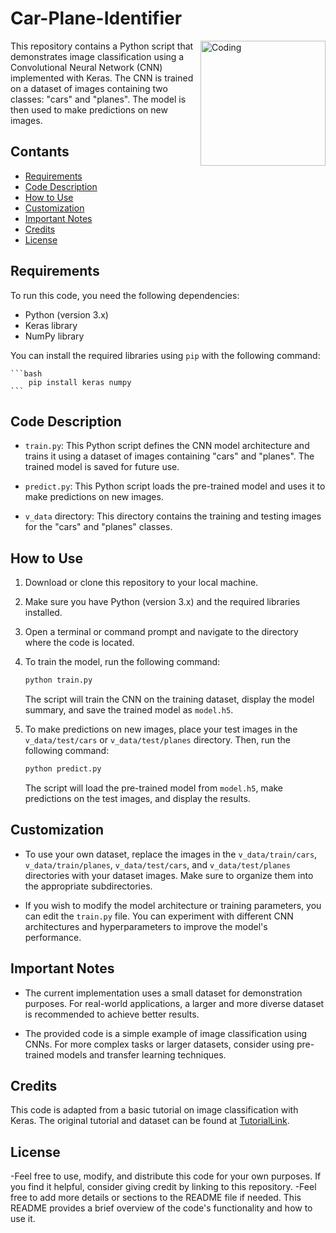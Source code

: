 # Car-Plane-Identifier
<img align="right" alt="Coding" width="200" src="https://cdn-icons-png.flaticon.com/512/7580/7580978.png">

This repository contains a Python script that demonstrates image classification using a Convolutional Neural Network (CNN) implemented with Keras. The CNN is trained on a dataset of images containing two classes: "cars" and "planes". The model is then used to make predictions on new images.

## Contants

- [Requirements](#requirements)
- [Code Description](#code-description)
- [How to Use](#how-to-use)
- [Customization](#customization)
- [Important Notes](#important-notes)
- [Credits](#credits)
- [License](#license)

## Requirements

To run this code, you need the following dependencies:

- Python (version 3.x)
- Keras library
- NumPy library

You can install the required libraries using `pip` with the following command:

	```bash
		pip install keras numpy
	```

## Code Description

- `train.py`: This Python script defines the CNN model architecture and trains it using a dataset of images containing "cars" and "planes". The trained model is saved for future use.

- `predict.py`: This Python script loads the pre-trained model and uses it to make predictions on new images.

- `v_data` directory: This directory contains the training and testing images for the "cars" and "planes" classes.

## How to Use

1. Download or clone this repository to your local machine.

2. Make sure you have Python (version 3.x) and the required libraries installed.

3. Open a terminal or command prompt and navigate to the directory where the code is located.

4. To train the model, run the following command:

   ```bash
   python train.py
   ```

   The script will train the CNN on the training dataset, display the model summary, and save the trained model as `model.h5`.

5. To make predictions on new images, place your test images in the `v_data/test/cars` or `v_data/test/planes` directory. Then, run the following command:

   ```bash
   python predict.py
   ```

   The script will load the pre-trained model from `model.h5`, make predictions on the test images, and display the results.

## Customization

- To use your own dataset, replace the images in the `v_data/train/cars`, `v_data/train/planes`, `v_data/test/cars`, and `v_data/test/planes` directories with your dataset images. Make sure to organize them into the appropriate subdirectories.

- If you wish to modify the model architecture or training parameters, you can edit the `train.py` file. You can experiment with different CNN architectures and hyperparameters to improve the model's performance.

## Important Notes

- The current implementation uses a small dataset for demonstration purposes. For real-world applications, a larger and more diverse dataset is recommended to achieve better results.

- The provided code is a simple example of image classification using CNNs. For more complex tasks or larger datasets, consider using pre-trained models and transfer learning techniques.

## Credits

This code is adapted from a basic tutorial on image classification with Keras. The original tutorial and dataset can be found at [TutorialLink](link-to-tutorial).

## License

-Feel free to use, modify, and distribute this code for your own purposes. If you find it helpful, consider giving credit by linking to this repository.
-Feel free to add more details or sections to the README file if needed. This README provides a brief overview of the code's functionality and how to use it.
 
